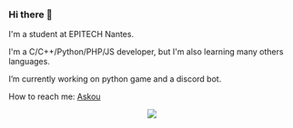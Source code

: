 ### Hi there 👋

I'm a student at EPITECH Nantes.

I'm a C/C++/Python/PHP/JS developer, but I'm also learning many others languages.

I’m currently working on python game and a discord bot.

How to reach me: [Askou](https://twitter.com/MrDead44)

<p align='center'>
  <a href="#"><img src="https://github-readme-stats.vercel.app/api/top-langs/?username=TerueBabyChaise&hide=shaderlab,css,hlsl,cmake&langs_count=6&layout=compact&theme=synthwave"></a>
</p>
<!--
**TrueBabyChaise/TrueBabyChaise** is a ✨ _special_ ✨ repository because its `README.md` (this file) appears on your GitHub profile.

Here are some ideas to get you started:

- 🔭 I’m currently working on ...
- 🌱 I’m currently learning ...
- 👯 I’m looking to collaborate on ...
- 🤔 I’m looking for help with ...
- 💬 Ask me about ...
- 📫 How to reach me: ...
- 😄 Pronouns: ...
- ⚡ Fun fact: ...
-->
